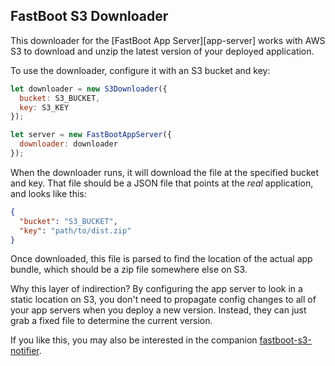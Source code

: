 ## FastBoot S3 Downloader

This downloader for the [FastBoot App Server][app-server] works with AWS
S3 to download and unzip the latest version of your deployed
application.

To use the downloader, configure it with an S3 bucket and key:

```js
let downloader = new S3Downloader({
  bucket: S3_BUCKET,
  key: S3_KEY
});

let server = new FastBootAppServer({
  downloader: downloader
});
```

When the downloader runs, it will download the file at the specified
bucket and key. That file should be a JSON file that points at the
_real_ application, and looks like this:

```json
{
  "bucket": "S3_BUCKET",
  "key": "path/to/dist.zip"
}
```

Once downloaded, this file is parsed to find the location of the actual
app bundle, which should be a zip file somewhere else on S3.

Why this layer of indirection? By configuring the app server to look in
a static location on S3, you don't need to propagate config changes to
all of your app servers when you deploy a new version. Instead, they can
just grab a fixed file to determine the current version.

If you like this, you may also be interested in the companion
[fastboot-s3-notifier](https://github.com/tomdale/fastboot-s3-notifier).
